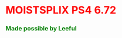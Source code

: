 <h1 style="color:red">MOISTSPLIX PS4 6.72</h1>
<h3 style="color:green">Made possible by Leeful</h3>
